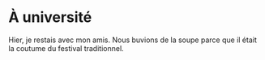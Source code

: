 # À université

Hier, je restais avec mon amis.
Nous buvions de la soupe parce que il était
la coutume du festival traditionnel.


